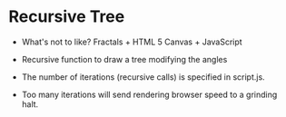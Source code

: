 # Recursive Tree

- What's not to like? Fractals + HTML 5 Canvas + JavaScript 

- Recursive function to draw a tree modifying the angles

- The number of iterations (recursive calls) is specified in script.js.

- Too many iterations will send rendering browser speed to a grinding halt.
